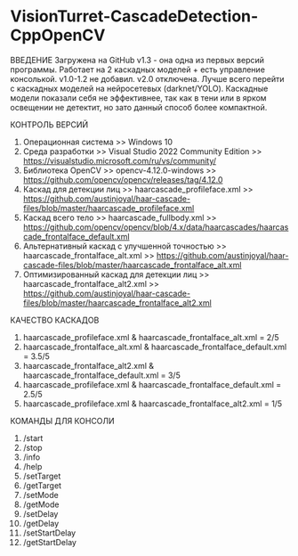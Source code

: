 # VisionTurret-CascadeDetection-CppOpenCV

ВВЕДЕНИЕ
Загружена на GitHub v1.3 - она одна из первых версий программы. Работает на 2 каскадных моделей + есть управление консолькой.
v1.0-1.2 не добавил.
v2.0 отключена.
Лучше всего перейти с каскадных моделей на нейросетевых (darknet/YOLO). 
Каскадные модели показали себя не эффективнее, так как в тени или в ярком освещении не детектит, но зато данный способ более компактной. 

КОНТРОЛЬ ВЕРСИЙ
1. Операционная система >> Windows 10
2. Среда разработки >> Visual Studio 2022 Community Edition >> https://visualstudio.microsoft.com/ru/vs/community/
3. Библиотека OpenCV >> opencv-4.12.0-windows >> https://github.com/opencv/opencv/releases/tag/4.12.0
4. Каскад для детекции лиц >> haarcascade_profileface.xml >> https://github.com/austinjoyal/haar-cascade-files/blob/master/haarcascade_profileface.xml
5. Каскад всего тело >> haarcascade_fullbody.xml >> https://github.com/opencv/opencv/blob/4.x/data/haarcascades/haarcascade_frontalface_default.xml
6. Альтернативный каскад с улучшенной точностью >> haarcascade_frontalface_alt.xml >> https://github.com/austinjoyal/haar-cascade-files/blob/master/haarcascade_frontalface_alt.xml
7. Оптимизированный каскад для детекции лиц >> haarcascade_frontalface_alt2.xml >> https://github.com/austinjoyal/haar-cascade-files/blob/master/haarcascade_frontalface_alt2.xml

КАЧЕСТВО КАСКАДОВ
1. haarcascade_profileface.xml & haarcascade_frontalface_alt.xml = 2/5
2. haarcascade_frontalface_alt.xml & haarcascade_frontalface_default.xml = 3.5/5
3. haarcascade_frontalface_alt2.xml & haarcascade_frontalface_default.xml = 3/5
4. haarcascade_profileface.xml & haarcascade_frontalface_default.xml = 2.5/5
5. haarcascade_profileface.xml & haarcascade_frontalface_alt2.xml = 1/5

КОМАНДЫ ДЛЯ КОНСОЛИ
1.	/start 
2.	/stop
3.	/info
4.	/help
5.	/setTarget
6.	/getTarget
7.	/setMode
8.	/getMode
9.	/setDelay
10.	/getDelay
11.	/setStartDelay
12.	/getStartDelay
